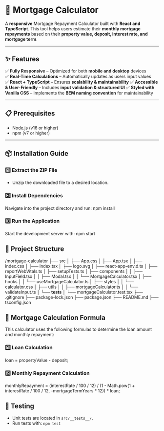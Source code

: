 # 🏡 Mortgage Calculator

A **responsive** Mortgage Repayment Calculator built with **React and TypeScript**. This tool helps users estimate their **monthly mortgage repayments** based on their **property value, deposit, interest rate, and mortgage term**.

---

## ✨ Features

✅ **Fully Responsive** – Optimized for both **mobile and desktop** devices  
✅ **Real-Time Calculations** – Automatically updates as users input values  
✅ **React + TypeScript** – Ensures **scalability & maintainability** 
✅ **Accessible & User-Friendly** – Includes **input validation & structured UI**
✅ **Styled with Vanilla CSS** – Implements the **BEM naming convention** for maintainability  

---

## 📋 Prerequisites

- Node.js (v16 or higher)
- npm (v7 or higher)

---

## 📦 Installation Guide

### **1️⃣ Extract the ZIP File**
- Unzip the downloaded file to a desired location.

### **2️⃣ Install Dependencies**
Navigate into the project directory and run:
npm install

### **3️⃣ Run the Application**
Start the development server with:
npm start

## 📂 Project Structure 

/mortgage-calculator
├── src
│   ├── App.css
│   ├── App.tsx
│   ├── index.css
│   ├── index.tsx
│   ├── logo.svg
│   ├── react-app-env.d.ts
│   ├── reportWebVitals.ts
│   ├── setupTests.ts
│   ├── components
│   │   ├── InputField.tsx
│   │   ├── Modal.tsx
│   │   └── MortgageCalculator.tsx
│   ├── hooks
│   │   └── useMortgageCalculator.ts
│   ├── styles
│   │   └── calculator.css
│   ├── utils
│   │   ├── mortgageCalculator.ts
│   │   └── validateInput.ts
│   └── __tests__
│       └── mortgageCalculator.test.tsx
├── .gitignore
├── package-lock.json
├── package.json
├── README.md
├── tsconfig.json

## 🧮 Mortgage Calculation Formula
This calculator uses the following formulas to determine the loan amount and monthly repayment:

### **1️⃣ Loan Calculation**
loan = propertyValue - deposit;

### **2️⃣ Monthly Repayment Calculation**
monthlyRepayment = (interestRate / 100 / 12) / (1 - Math.pow(1 + interestRate / 100 / 12, -mortgageTermYears * 12)) * loan;

## 🧪 Testing
- Unit tests are located in `src/__tests__/`.
- Run tests with: `npm test`
